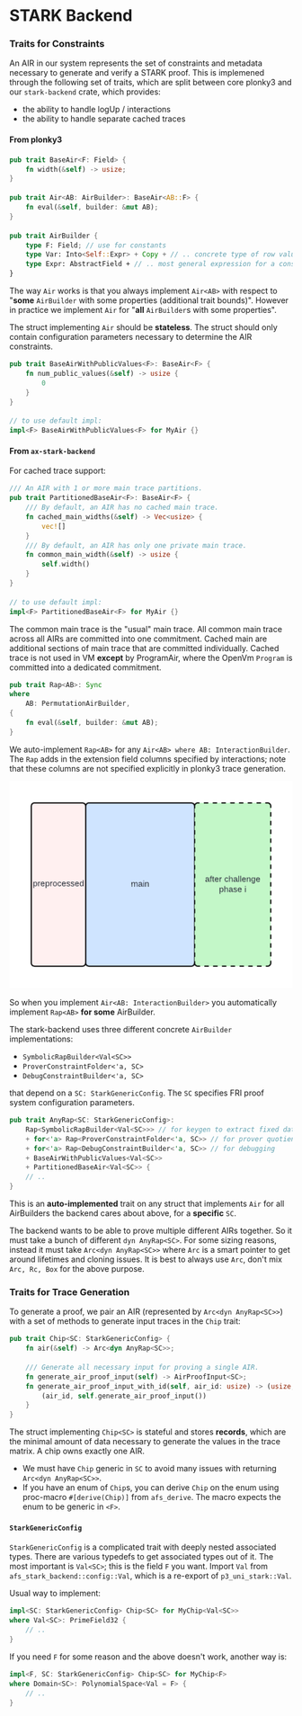 # STARK Backend

### Traits for Constraints

An AIR in our system represents the set of constraints and metadata necessary to generate and verify a STARK proof. This is implemened through the following set of traits, which are split between core plonky3 and our `stark-backend` crate, which provides:

- the ability to handle logUp / interactions
- the ability to handle separate cached traces

#### From plonky3

```rust
pub trait BaseAir<F: Field> {
    fn width(&self) -> usize;
}

pub trait Air<AB: AirBuilder>: BaseAir<AB::F> {
    fn eval(&self, builder: &mut AB);
}

pub trait AirBuilder {
    type F: Field; // use for constants
    type Var: Into<Self::Expr> + Copy + // .. concrete type of row values
    type Expr: AbstractField + // .. most general expression for a constraint
}
```

The way `Air` works is that you always implement `Air<AB>` with respect to "**some** `AirBuilder` with some properties (additional trait bounds)". However in practice we implement `Air` for "**all** `AirBuilder`s with some properties".

The struct implementing `Air` should be **stateless**. The struct should only contain configuration parameters necessary to determine the AIR constraints.

```rust
pub trait BaseAirWithPublicValues<F>: BaseAir<F> {
    fn num_public_values(&self) -> usize {
        0
    }
}

// to use default impl:
impl<F> BaseAirWithPublicValues<F> for MyAir {}
```

#### From `ax-stark-backend`

For cached trace support:

```rust
/// An AIR with 1 or more main trace partitions.
pub trait PartitionedBaseAir<F>: BaseAir<F> {
    /// By default, an AIR has no cached main trace.
    fn cached_main_widths(&self) -> Vec<usize> {
        vec![]
    }
    /// By default, an AIR has only one private main trace.
    fn common_main_width(&self) -> usize {
        self.width()
    }
}

// to use default impl:
impl<F> PartitionedBaseAir<F> for MyAir {}
```

The common main trace is the "usual" main trace. All common main trace across all AIRs are committed into one commitment. Cached main are additional sections of main trace that are committed individually. Cached trace is not used in VM **except** by ProgramAir, where the OpenVm `Program` is committed into a dedicated commitment.

```rust
pub trait Rap<AB>: Sync
where
    AB: PermutationAirBuilder,
{
    fn eval(&self, builder: &mut AB);
}
```

We auto-implement `Rap<AB>` for any `Air<AB> where AB: InteractionBuilder`. The `Rap` adds in the extension field columns specified by interactions; note that these columns are not specified explicitly in plonky3 trace generation.

![image](../../assets/rap.png)

So when you implement `Air<AB: InteractionBuilder>` you automatically implement `Rap<AB>` **for some** AirBuilder.

The stark-backend uses three different concrete `AirBuilder` implementations:

- `SymbolicRapBuilder<Val<SC>>`
- `ProverConstraintFolder<'a, SC>`
- `DebugConstraintBuilder<'a, SC>`

that depend on a `SC: StarkGenericConfig`. The `SC` specifies FRI proof system configuration parameters.

```rust
pub trait AnyRap<SC: StarkGenericConfig>:
    Rap<SymbolicRapBuilder<Val<SC>>> // for keygen to extract fixed data about the RAP
    + for<'a> Rap<ProverConstraintFolder<'a, SC>> // for prover quotient polynomial calculation
    + for<'a> Rap<DebugConstraintBuilder<'a, SC>> // for debugging
    + BaseAirWithPublicValues<Val<SC>>
    + PartitionedBaseAir<Val<SC>> {
    // ..
}
```

This is an **auto-implemented** trait on any struct that implements `Air` for all AirBuilders the backend cares about above, for a **specific** `SC`.

The backend wants to be able to prove multiple different AIRs together. So it must take a bunch of different `dyn AnyRap<SC>`. For some sizing reasons, instead it must take `Arc<dyn AnyRap<SC>>` where `Arc` is a smart pointer to get around lifetimes and cloning issues. It is best to always use `Arc`, don't mix `Arc, Rc, Box` for the above purpose.

### Traits for Trace Generation

To generate a proof, we pair an AIR (represented by `Arc<dyn AnyRap<SC>>`) with a set of methods to generate input traces in the `Chip` trait:

```rust
pub trait Chip<SC: StarkGenericConfig> {
    fn air(&self) -> Arc<dyn AnyRap<SC>>;

    /// Generate all necessary input for proving a single AIR.
    fn generate_air_proof_input(self) -> AirProofInput<SC>;
    fn generate_air_proof_input_with_id(self, air_id: usize) -> (usize, AirProofInput<SC>) {
        (air_id, self.generate_air_proof_input())
    }
}
```

The struct implementing `Chip<SC>` is stateful and stores **records**, which are the minimal amount of data necessary to generate the values in the trace matrix. A chip owns exactly one AIR.

- We must have `Chip` generic in `SC` to avoid many issues with returning `Arc<dyn AnyRap<SC>>`.
- If you have an enum of `Chip`s, you can derive `Chip` on the enum using proc-macro `#[derive(Chip)]` from `afs_derive`. The macro expects the enum to be generic in `<F>`.

#### `StarkGenericConfig`

`StarkGenericConfig` is a complicated trait with deeply nested associated types. There are various typedefs to get associated types out of it. The most important is `Val<SC>`; this is the field `F` you want. Import `Val` from `afs_stark_backend::config::Val`, which is a re-export of `p3_uni_stark::Val`.

Usual way to implement:

```rust
impl<SC: StarkGenericConfig> Chip<SC> for MyChip<Val<SC>>
where Val<SC>: PrimeField32 {
    // ..
}
```

If you need `F` for some reason and the above doesn't work, another way is:

```rust
impl<F, SC: StarkGenericConfig> Chip<SC> for MyChip<F>
where Domain<SC>: PolynomialSpace<Val = F> {
    // ..
}
```

